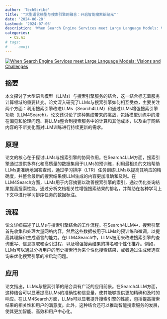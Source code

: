 ```yaml
---
author: 'TechScribe'
title: '"大型语言模型与搜索引擎的融合：开启智能搜索新纪元"'
date: '2024-06-28'
Lastmod: '2024-07-05'
description: 'When Search Engine Services meet Large Language Models: Visions and Challenges'
categories:
  - CS.AI
# tags:
#   - emoji
---
```


[![When Search Engine Services meet Large Language Models: Visions and Challenges](https://arxiv-research-1301205113.cos.ap-guangzhou.myqcloud.com/images/2407.00128v1.pdf_0.jpg)](https://arxiv.org/abs/2407.00128v1)

## 摘要

本文探讨了大型语言模型（LLMs）与搜索引擎服务的结合，这一结合标志着服务计算领域的重要转变。论文深入研究了LLMs与搜索引擎如何相互受益，主要关注两个方面：利用搜索引擎改进LLMs（Search4LLM）和通过LLMs增强搜索引擎功能（LLM4Search）。论文还讨论了这种集成带来的挑战，包括模型训练中的潜在偏见和伦理问题、将LLMs整合到搜索服务中的计算和其他成本，以及由于网络内容的不断变化而对LLM训练进行持续更新的需求。<!--more-->

## 原理

论文的核心在于探讨LLMs与搜索引擎的协同作用。在Search4LLM方面，搜索引擎通过提供多样化和高质量的数据集用于LLMs的预训练，利用最相关的文档帮助LLMs更准确地回答查询，通过学习排序（LTR）任务训练LLMs以提高其响应的精确度，并整合最新的搜索结果使LLM生成的内容更加准确和及时。在LLM4Search方面，LLMs用于内容摘要以改善搜索引擎的索引，通过优化查询结果提高搜索性能，通过分析文档相关性增强搜索结果的排名，并帮助在各种学习上下文中进行学习排序任务的数据标注。

## 流程

论文详细描述了LLMs与搜索引擎结合的工作流程。在Search4LLM中，搜索引擎首先收集和处理大量网络内容，然后这些数据被用于LLMs的预训练和微调，以提高其理解和生成语言的能力。在LLM4Search中，LLMs被用来改进搜索引擎的查询重写、信息提取和索引过程，以及增强搜索结果的排名和个性化推荐。例如，LLMs可以通过分析用户的历史搜索行为来个性化搜索结果，或者通过生成候选查询来优化搜索引擎的冷启动问题。

## 应用

论文指出，LLMs与搜索引擎的结合具有广泛的应用前景。在Search4LLM方面，这种结合可以显著提高LLMs的准确性和信息量，使其能够提供更加精确和及时的响应。在LLM4Search方面，LLMs可以显著提升搜索引擎的性能，包括提高搜索结果的相关性和用户的满意度。此外，这种结合还可以推动智能搜索服务的发展，使其更加智能、高效和用户中心化。